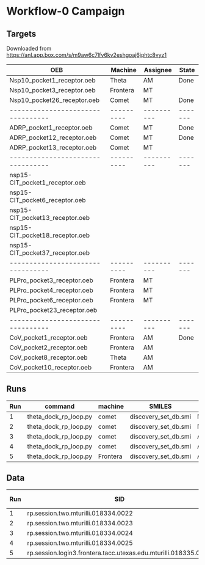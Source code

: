 # Workflow-0 Campaign

## Targets 

Downloaded from https://anl.app.box.com/s/m9aw6c7lfv6kv2eshgoaj6jphtc8vyz1

| OEB                             | Machine  | Assignee | State |
|---------------------------------|----------|----------|-------|
| Nsp10_pocket1_receptor.oeb      | Theta    | AM       | Done  |
| Nsp10_pocket3_receptor.oeb      | Frontera | MT       |       |
| Nsp10_pocket26_receptor.oeb     | Comet    | MT       | Done  |
|---------------------------------|----------|----------|-------|
| ADRP_pocket1_receptor.oeb       | Comet    | MT       | Done  |
| ADRP_pocket12_receptor.oeb      | Comet    | MT       | Done  |
| ADRP_pocket13_receptor.oeb      | Comet    | MT       |       | 
|---------------------------------|----------|----------|-------|
| nsp15-CIT_pocket1_receptor.oeb  |          |          |       |
| nsp15-CIT_pocket6_receptor.oeb  |          |          |       |
| nsp15-CIT_pocket13_receptor.oeb |          |          |       |
| nsp15-CIT_pocket18_receptor.oeb |          |          |       |
| nsp15-CIT_pocket37_receptor.oeb |          |          |       |
|---------------------------------|----------|----------|-------|
| PLPro_pocket3_receptor.oeb      | Frontera | MT       |       |
| PLPro_pocket4_receptor.oeb      | Frontera | MT       |       |
| PLPro_pocket6_receptor.oeb      | Frontera | MT       |       |
| PLPro_pocket23_receptor.oeb     |          |          |       |
|---------------------------------|----------|----------|-------|
| CoV_pocket1_receptor.oeb        | Frontera | AM       | Done  |
| CoV_pocket2_receptor.oeb        | Frontera | AM       |       |
| CoV_pocket8_receptor.oeb        | Theta    | AM       |       |
| CoV_pocket10_receptor.oeb       | Frontera | AM       |       |


## Runs

| Run | command                    | machine  | SMILES               | OEB                         |
|-----|----------------------------|----------|----------------------|-----------------------------|
| 1   | theta_dock_rp_loop.py      | comet    | discovery_set_db.smi | Nsp10_pocket26_receptor.oeb |
| 2   | theta_dock_rp_loop.py      | comet    | discovery_set_db.smi | Nsp10_pocket26_receptor.oeb |
| 3   | theta_dock_rp_loop.py      | comet    | discovery_set_db.smi | ADRP_pocket1_receptor.oeb   |
| 4   | theta_dock_rp_loop.py      | comet    | discovery_set_db.smi | ADRP_pocket1_receptor.oeb   |
| 5   | theta_dock_rp_loop.py      | Frontera | discovery_set_db.smi | ADRP_pocket13_receptor.oeb  |

## Data

| Run | SID                                                             | Idx    | # pilots | task/pilot | # Idx  |
|-----|-----------------------------------------------------------------|--------|----------|------------|--------|
| 1   | rp.session.two.mturilli.018334.0022                             | 0      | 2        | 50         | 2000   |
| 2   | rp.session.two.mturilli.018334.0023                             | 200000 | 2        | 50         | 2000   |
| 3   | rp.session.two.mturilli.018334.0024                             | 0      | 2        | 50         | 2000   |
| 4   | rp.session.two.mturilli.018334.0025                             | 200000 | 2        | 50         | 2000   |
| 5   | rp.session.login3.frontera.tacc.utexas.edu.mturilli.018335.0000 | 0      | 1        | 4          | 80000  |
